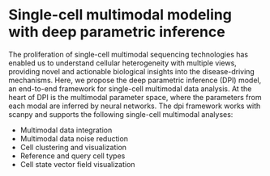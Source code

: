 # Single-cell multimodal modeling with deep parametric inference
The proliferation of single-cell multimodal sequencing technologies has enabled us to understand cellular heterogeneity with multiple views, providing novel and actionable biological insights into the disease-driving mechanisms. Here, we propose the deep parametric inference (DPI) model, an end-to-end framework for single-cell multimodal data analysis. At the heart of DPI is the multimodal parameter space, where the parameters from each modal are inferred by neural networks. 
The dpi framework works with scanpy and supports the following single-cell multimodal analyses:
* Multimodal data integration
* Multimodal data noise reduction
* Cell clustering and visualization
* Reference and query cell types
* Cell state vector field visualization
